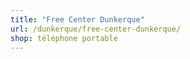 ```yaml
---
title: "Free Center Dunkerque"
url: /dunkerque/free-center-dunkerque/
shop: téléphone portable
---
```

